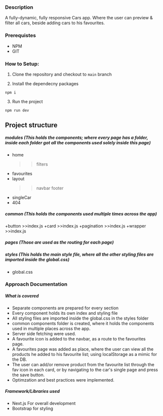 ### Description

A fully-dynamic, fully responsive Cars app. Where the user can preview & filter all cars, beside adding cars to his favourites.

### Prerequistes
- NPM
- GIT

### How to Setup: 

1. Clone the repository and checkout to `main` branch

2. Install the dependecny packages
  ```
  npm i
  ``` 
3. Run the project
  ```
  npm run dev
  ``` 


## Project structure
  ##### modules (This holds the components; where every page has a folder, inside each folder got all the components used solely inside this page)

  + home
    >> filters
  + favourites
  + layout
    >>navbar
    >>footer
  + singleCar
  + 404

##### common (This holds the components used multiple times across the app)

  +button
    >>index.js
  +card
    >>index.js
  +pagination
    >>index.js
  +wrapper
    >>index.js

##### pages (Those are used as the routing for each page)

##### styles (This holds the main style file, where all the other styling files are imported inside the global.css)
  + global.css
### Approach Documentation
##### What is covered
- Separate components are prepared for every section
- Every component holds its own index and styling file
- All styling files are imported inside the global.css in the styles folder
- common components folder is created, where it holds the components used in multiple places across the app.
- Server side fetching were used.
- A favourite icon is added to the navbar, as a route to the favourites page.
- A favourites page was added as place, where the user can view all the products he added to his favourite list; using localStorage as a mimic for the DB.
- The user can add/or remove product from the favourite list through the fav icon in each card, or by navigating to the car's single page and press the save button.
- Optimzation and best practices were implemented.

##### Framework/Libraries used
- Next.js For overall development
- Bootstrap for styling
